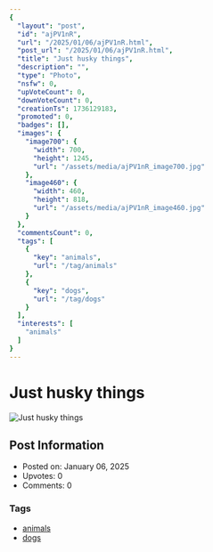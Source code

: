 ```yaml
---
{
  "layout": "post",
  "id": "ajPV1nR",
  "url": "/2025/01/06/ajPV1nR.html",
  "post_url": "/2025/01/06/ajPV1nR.html",
  "title": "Just husky things",
  "description": "",
  "type": "Photo",
  "nsfw": 0,
  "upVoteCount": 0,
  "downVoteCount": 0,
  "creationTs": 1736129183,
  "promoted": 0,
  "badges": [],
  "images": {
    "image700": {
      "width": 700,
      "height": 1245,
      "url": "/assets/media/ajPV1nR_image700.jpg"
    },
    "image460": {
      "width": 460,
      "height": 818,
      "url": "/assets/media/ajPV1nR_image460.jpg"
    }
  },
  "commentsCount": 0,
  "tags": [
    {
      "key": "animals",
      "url": "/tag/animals"
    },
    {
      "key": "dogs",
      "url": "/tag/dogs"
    }
  ],
  "interests": [
    "animals"
  ]
}
---
```


# Just husky things

![Just husky things](/assets/media/ajPV1nR_image700.jpg)

## Post Information

- Posted on: January 06, 2025
- Upvotes: 0
- Comments: 0

### Tags

- [animals](/tag/animals)
- [dogs](/tag/dogs)
